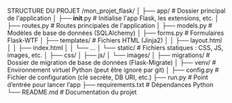 STRUCTURE DU PROJET
/mon_projet_flask/
│
├── app/ # Dossier principal de l'application
│ ├── **init**.py # Initialise l'app Flask, les extensions, etc.
│ ├── routes.py # Routes principales de l'application
│ ├── models.py # Modèles de base de données (SQLAlchemy)
│ ├── forms.py # Formulaires Flask-WTF
│ ├── templates/ # Fichiers HTML (Jinja2)
│ │ ├── layout.html
│ │ ├── index.html
│ │ └── ...
│ └── static/ # Fichiers statiques : CSS, JS, images, etc.
│ ├── css/
│ ├── js/
│ └── images/
│
├── migrations/ # Dossier de migration de base de données (Flask-Migrate)
│
├── venv/ # Environnement virtuel Python (peut être ignoré par git)
│
├── config.py # Fichier de configuration (clé secrète, DB URI, etc.)
├── run.py # Point d’entrée pour lancer l’app
├── requirements.txt # Dépendances Python
└── README.md # Documentation du projet
